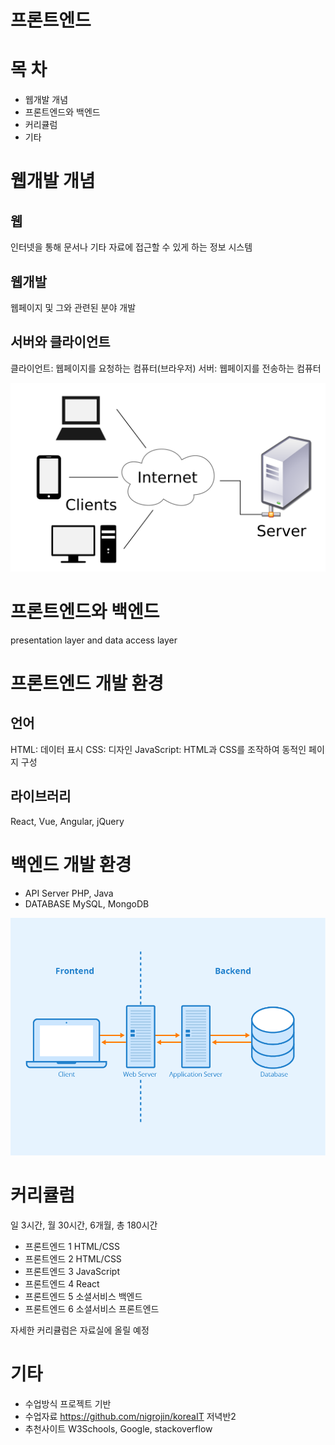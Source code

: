# 프론트엔드

# 목 차
- 웹개발 개념
- 프론트엔드와 백엔드
- 커리큘럼
- 기타

# 웹개발 개념

## 웹
인터넷을 통해 문서나 기타 자료에 접근할 수 있게 하는 정보 시스템
## 웹개발
웹페이지 및 그와 관련된 분야 개발
## 서버와 클라이언트
클라이언트: 웹페이지를 요청하는 컴퓨터(브라우저)
서버: 웹페이지를 전송하는 컴퓨터

![Image](./img/Client-server-model.svg.png)

# 프론트엔드와 백엔드
presentation layer and data access layer

# 프론트엔드 개발 환경
## 언어
HTML: 데이터 표시
CSS: 디자인
JavaScript: HTML과 CSS를 조작하여 동적인 페이지 구성
## 라이브러리
React, Vue, Angular, jQuery

# 백엔드 개발 환경
- API Server 
PHP, Java
- DATABASE
MySQL, MongoDB

![Image](./img/frontend-backend.png)

# 커리큘럼
일 3시간, 월 30시간, 6개월, 총 180시간
- 프론트엔드 1
HTML/CSS
- 프론트엔드 2
HTML/CSS
- 프론트엔드 3
JavaScript
- 프론트엔드 4
React
- 프론트엔드 5
소셜서비스 백엔드
- 프론트엔드 6
소셜서비스 프론트엔드

자세한 커리큘럼은 자료실에 올릴 예정

# 기타
- 수업방식
프로젝트 기반
- 수업자료
https://github.com/nigrojin/koreaIT 저녁반2
- 추천사이트
W3Schools, Google, stackoverflow




